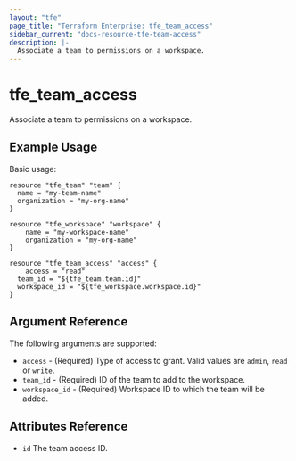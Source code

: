 ```yaml
---
layout: "tfe"
page_title: "Terraform Enterprise: tfe_team_access"
sidebar_current: "docs-resource-tfe-team-access"
description: |-
  Associate a team to permissions on a workspace.
---
```


# tfe_team_access

Associate a team to permissions on a workspace.

## Example Usage

Basic usage:

```hcl
resource "tfe_team" "team" {
  name = "my-team-name"
  organization = "my-org-name"
}

resource "tfe_workspace" "workspace" {
	name = "my-workspace-name"
	organization = "my-org-name"
}

resource "tfe_team_access" "access" {
	access = "read"
  team_id = "${tfe_team.team.id}"
  workspace_id = "${tfe_workspace.workspace.id}"
}
```

## Argument Reference

The following arguments are supported:

* `access` - (Required) Type of access to grant. Valid values are `admin`,
  `read` or `write`.
* `team_id` - (Required) ID of the team to add to the workspace.
* `workspace_id` - (Required) Workspace ID to which the team will be added.

## Attributes Reference

* `id` The team access ID.
